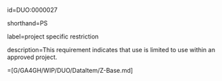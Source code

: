 id=DUO:0000027

shorthand=PS

label=project specific restriction

description=This requirement indicates that use is limited to use within an approved project.

=[G/GA4GH/WIP/DUO/DataItem/Z-Base.md]
